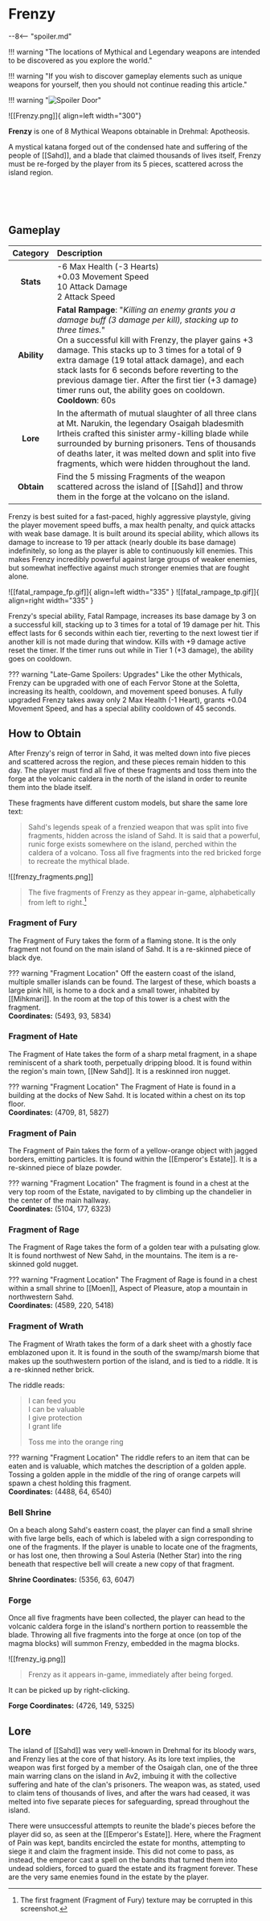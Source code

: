 # Frenzy

--8<-- "spoiler.md"

!!! warning "The locations of Mythical and Legendary weapons are intended to be discovered as you explore the world."

!!! warning "If you wish to discover gameplay elements such as unique weapons for yourself, then you should not continue reading this article."

!!! warning "![Spoiler Door](/assets/img/spoiler_door.png)"

![[Frenzy.png]]{ align=left width="300"}

**Frenzy** is one of 8 Mythical Weapons obtainable in Drehmal: Apotheosis.

A mystical katana forged out of the condensed hate and suffering of the people of [[Sahd]], and a blade that claimed thousands of lives itself, Frenzy must be re-forged by the player from its 5 pieces, scattered across the island region.

<br> <br> <br>

## Gameplay

| Category | Description                 |
|:--------------------------------:|:-----------------------------------------------------------------------------------------------------------------------------------------------------------------------------|
| **Stats**                        | -6 Max Health (-3 Hearts) <br> +0.03 Movement Speed <br> 10 Attack Damage <br> 2 Attack Speed       |
| **Ability**                      | **Fatal Rampage**: "*Killing an enemy grants you a damage buff (3 damage per kill), stacking up to three times.*" <br> On a successful kill with Frenzy, the player gains +3 damage. This stacks up to 3 times for a total of 9 extra damage (19 total attack damage), and each stack lasts for 6 seconds before reverting to the previous damage tier. After the first tier (+3 damage) timer runs out, the ability goes on cooldown. <br> **Cooldown**: 60s          |
| **Lore**                         | In the aftermath of mutual slaughter of all three clans at Mt. Narukin, the legendary Osaigah bladesmith Irtheis crafted this sinister army-killing blade while surrounded by burning prisoners. Tens of thousands of deaths later, it was melted down and split into five fragments, which were hidden throughout the land. |
| **Obtain**                       | Find the 5 missing Fragments of the weapon scattered across the island of [[Sahd]] and throw them in the forge at the volcano on the island.             |

Frenzy is best suited for a fast-paced, highly aggressive playstyle, giving the player movement speed buffs, a max health penalty, and quick attacks with weak base damage. It is built around its special ability, which allows its damage to increase to 19 per attack (nearly double its base damage) indefinitely, so long as the player is able to continuously kill enemies. This makes Frenzy incredibly powerful against large groups of weaker enemies, but somewhat ineffective against much stronger enemies that are fought alone.

![[fatal_rampage_fp.gif]]{ align=left width="335" } ![[fatal_rampage_tp.gif]]{ align=right width="335" }

Frenzy's special ability, Fatal Rampage, increases its base damage by 3 on a successful kill, stacking up to 3 times for a total of 19 damage per hit. This effect lasts for 6 seconds within each tier, reverting to the next lowest tier if another kill is not made during that window. Kills with +9 damage active reset the timer. If the timer runs out while in Tier 1 (+3 damage), the ability goes on cooldown.

??? warning "Late-Game Spoilers: Upgrades"
    Like the other Mythicals, Frenzy can be upgraded with one of each Fervor Stone at the Soletta, increasing its health, cooldown, and movement speed bonuses. A fully upgraded Frenzy takes away only 2 Max Health (-1 Heart), grants +0.04 Movement Speed, and has a special ability cooldown of 45 seconds.

## How to Obtain
After Frenzy's reign of terror in Sahd, it was melted down into five pieces and scattered across the region, and these pieces remain hidden to this day. The player must find all five of these fragments and toss them into the forge at the volcanic caldera in the north of the island in order to reunite them into the blade itself.

These fragments have different custom models, but share the same lore text:

> Sahd's legends speak of a frenzied weapon that was split into five fragments, hidden across the island of Sahd. It is said that a powerful, runic forge exists somewhere on the island, perched within the caldera of a volcano. Toss all five fragments into the red bricked forge to recreate the mythical blade.

![[frenzy_fragments.png]]
> The five fragments of Frenzy as they appear in-game, alphabetically from left to right.[^1]

### Fragment of Fury
The Fragment of Fury takes the form of a flaming stone. It is the only fragment not found on the main island of Sahd. It is a re-skinned piece of black dye.

??? warning "Fragment Location"
    Off the eastern coast of the island, multiple smaller islands can be found. The largest of these, which boasts a large pink hill, is home to a dock and a small tower, inhabited by [[Mihkmari]]. In the room at the top of this tower is a chest with the fragment. <br>
    **Coordinates:** (5493, 93, 5834)

### Fragment of Hate
The Fragment of Hate takes the form of a sharp metal fragment, in a shape reminiscent of a shark tooth, perpetually dripping blood. It is found within the region's main town, [[New Sahd]]. It is a reskinned iron nugget.

??? warning "Fragment Location"
    The Fragment of Hate is found in a building at the docks of New Sahd. It is located within a chest on its top floor. <br>
    **Coordinates:** (4709, 81, 5827)

### Fragment of Pain
The Fragment of Pain takes the form of a yellow-orange object with jagged borders, emitting particles. It is found within the [[Emperor's Estate]]. It is a re-skinned piece of blaze powder.

??? warning "Fragment Location"
    The fragment is found in a chest at the very top room of the Estate, navigated to by climbing up the chandelier in the center of the main hallway. <br>
    **Coordinates:** (5104, 177, 6323)

### Fragment of Rage
The Fragment of Rage takes the form of a golden tear with a pulsating glow. It is found northwest of New Sahd, in the mountains. The item is a re-skinned gold nugget. 

??? warning "Fragment Location"
    The Fragment of Rage is found in a chest within a small shrine to [[Moen]], Aspect of Pleasure, atop a mountain in northwestern Sahd. <br>
    **Coordinates:** (4589, 220, 5418)

### Fragment of Wrath
The Fragment of Wrath takes the form of a dark sheet with a ghostly face emblazoned upon it. It is found in the south of the swamp/marsh biome that makes up the southwestern portion of the island, and is tied to a riddle. It is a re-skinned nether brick.

The riddle reads: <br>
> I can feed you <br>
> I can be valuable <br>
> I give protection <br>
> I grant life <br>
> 
> Toss me into the orange ring


??? warning "Fragment Location"
    The riddle refers to an item that can be eaten and is valuable, which matches the description of a golden apple. Tossing a golden apple in the middle of the ring of orange carpets will spawn a chest holding this fragment. <br>
    **Coordinates:** (4488, 64, 6540)

### Bell Shrine
On a beach along Sahd's eastern coast, the player can find a small shrine with five large bells, each of which is labeled with a sign corresponding to one of the fragments. If the player is unable to locate one of the fragments, or has lost one, then throwing a Soul Asteria (Nether Star) into the ring beneath that respective bell will create a new copy of that fragment.

**Shrine Coordinates:** (5356, 63, 6047)

### Forge
Once all five fragments have been collected, the player can head to the volcanic caldera forge in the island's northern portion to reassemble the blade. Throwing all five fragments into the forge at once (on top of the magma blocks) will summon Frenzy, embedded in the magma blocks. 

![[frenzy_ig.png]]
> Frenzy as it appears in-game, immediately after being forged.

It can be picked up by right-clicking.

**Forge Coordinates:** (4726, 149, 5325)

## Lore
The island of [[Sahd]] was very well-known in Drehmal for its bloody wars, and Frenzy lies at the core of that history. As its lore text implies, the weapon was first forged by a member of the Osaigah clan, one of the three main warring clans on the island in Av2, imbuing it with the collective suffering and hate of the clan's prisoners. The weapon was, as stated, used to claim tens of thousands of lives, and after the wars had ceased, it was melted into five separate pieces for safeguarding, spread throughout the island.

There were unsuccessful attempts to reunite the blade's pieces before the player did so, as seen at the [[Emperor's Estate]]. Here, where the Fragment of Pain was kept, bandits encircled the estate for months, attempting to siege it and claim the fragment inside. This did not come to pass, as instead, the emperor cast a spell on the bandits that turned them into undead soldiers, forced to guard the estate and its fragment forever. These are the very same enemies found in the estate by the player.

[^1]: The first fragment (Fragment of Fury) texture may be corrupted in this screenshot.